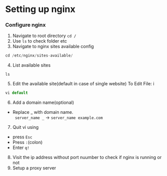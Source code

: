 # Setting up nginx

### Configure nginx

1. Navigate to root directory <code>cd /</code><br/>
2. Use <code>ls</code> to check folder etc
3. Navigate to nginx sites available config
```javascript
cd /etc/nginx/sites-available/
```
4. List available sites 
```javacript
ls
```
 5. Edit the available site(default in case of single website)
 To Edit File: i
 
 ```javascript
 vi default
 ```
6. Add a domain name(optional)
- Replace _ with domain name. <br/><code> server_name _</code> -> <code>server_name example.com</code>

7. Quit vi using<br/>
- press <code>Esc</code><br/>
- Press <code>:</code>(colon)<br/>
- Enter <code>q!</code>

8. Visit the ip address without port nuumber to check if nginx is running or not
9. Setup a proxy server

